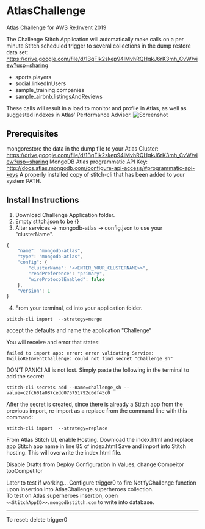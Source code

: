 # AtlasChallenge
Atlas Challenge for AWS Re:Invent 2019

The Challenge Stitch Application will automatically make calls on a per minute Stitch scheduled trigger to several collections in the dump restore data set: https://drive.google.com/file/d/1BqFIk2skep94IMvhRQHgkJ6rK3mh_CvW/view?usp=sharing

- sports.players
- social.linkedInUsers
- sample_training.companies
- sample_airbnb.listingsAndReviews

These calls will result in a load to monitor and profile in Atlas, as well as suggested indexes in Atlas' Performance Advisor.
![Screenshot](https://user-images.githubusercontent.com/15270412/69666842-88667480-1052-11ea-8c8d-023961c70a52.png)

## Prerequisites
mongorestore the data in the dump file to your Atlas Cluster: https://drive.google.com/file/d/1BqFIk2skep94IMvhRQHgkJ6rK3mh_CvW/view?usp=sharing
MongoDB Atlas programmatic API Key: http://docs.atlas.mongodb.com/configure-api-access/#programmatic-api-keys
A properly installed copy of stitch-cli that has been added to your system PATH.

## Install Instructions
1. Download Challenge Application folder.
2. Empty stitch.json to be {}
3. Alter services -> mongodb-atlas -> config.json to use your "clusterName".

```javascript
{ 
    "name": "mongodb-atlas",  
    "type": "mongodb-atlas",  
    "config": { 
        "clusterName": "<<ENTER_YOUR_CLUSTERNAME>>",  
        "readPreference": "primary",  
        "wireProtocolEnabled": false  
    },  
    "version": 1 
}  
```


4. From your terminal, cd into your application folder.

```stitch-cli import  --strategy=merge```

accept the defaults and name the application "Challenge" 

You will receive and error that states:  

```failed to import app: error: error validating Service: TwilioReInventChallenge: could not find secret "challenge_sh"``` 
  
DON'T PANIC! All is not lost. Simply paste the following in the terminal to add the secret:  

```stitch-cli secrets add --name=challenge_sh --value=c2fc601a087cedd075751792c6df45c0```   

After the secret is created, since there is already a Stitch app from the previous import, re-import as a replace from the command line with this command:

```stitch-cli import  --strategy=replace```

From Atlas Stitch UI, enable Hosting.
Download the index.html and replace app Stitch app name in line 85 of index.html
Save and import into Stitch hosting. This will overwrite the index.html file.

Disable Drafts from Deploy Configuration
In Values, change Compeitor tooCompetitor <Cluster Number>


Later to test if working... 
Configure trigger0 to fire NotifyChallenge function upon insertion into AtlasChallenge.superheroes collection.   
To test on Atlas.superheroes insertion, open
``` <<StitchAppID>>.mongodbstitch.com```
to write into database.

_________________________

To reset: delete trigger0

